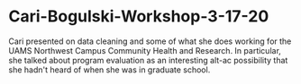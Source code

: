 # Cari-Bogulski-Workshop-3-17-20
Cari presented on data cleaning and some of what she does working for the UAMS Northwest Campus Community Health and Research. In particular, she talked about program evaluation as an interesting alt-ac possibility that she hadn't heard of when she was in graduate school.
